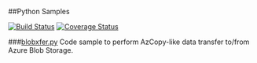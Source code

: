##Python Samples

[![Build Status](https://travis-ci.org/alfpark/azure-batch-samples.svg?branch=master)](https://travis-ci.org/alfpark/azure-batch-samples)
[![Coverage Status](https://coveralls.io/repos/alfpark/azure-batch-samples/badge.svg?branch=master)](https://coveralls.io/r/alfpark/azure-batch-samples?branch=master)

###[blobxfer.py](./Storage)
Code sample to perform AzCopy-like data transfer to/from Azure Blob Storage.

